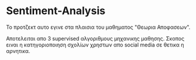 # Sentiment-Analysis
Το προτζεκτ αυτο εγινε στα πλαισια του μαθηματος "Θεωρια Αποφασεων". 

Αποτελειται απο 3 supervised αλγοριθμους μηχανικης μαθησης. Σκοπος ειναι η κατηγοριοποιηση σχολίων χρηστων απο social media σε θετικα η αρνητικα.
